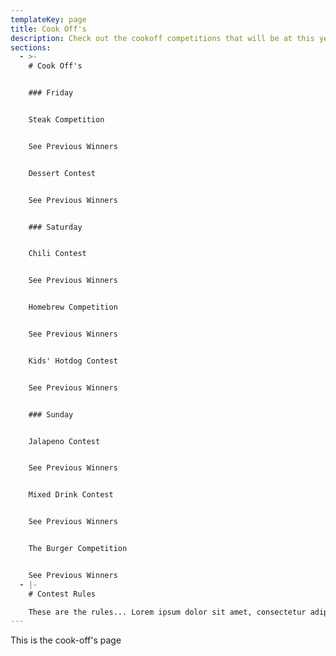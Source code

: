 ```yaml
---
templateKey: page
title: Cook Off's
description: Check out the cookoff competitions that will be at this year's Chili When It's Chilly weekend! Or look at previous winners' image galleries.
sections:
  - >-
    # Cook Off's


    ### Friday


    Steak Competition


    See Previous Winners


    Dessert Contest


    See Previous Winners


    ### Saturday


    Chili Contest


    See Previous Winners


    Homebrew Competition


    See Previous Winners


    Kids' Hotdog Contest


    See Previous Winners


    ### Sunday


    Jalapeno Contest


    See Previous Winners


    Mixed Drink Contest


    See Previous Winners


    The Burger Competition


    See Previous Winners
  - |-
    # Contest Rules

    These are the rules... Lorem ipsum dolor sit amet, consectetur adipiscing elit, sed do eiusmod tempor incididunt ut labore et dolore magna aliqua. Ut enim ad minim veniam, quis nostrud exercitation ullamco laboris nisi ut aliquip ex ea commodo consequat. Duis aute irure dolor in reprehenderit in voluptate velit esse cillum dolore eu fugiat nulla pariatur. Excepteur sint occaecat cupidatat non proident, sunt in culpa qui officia deserunt mollit anim id est laborum.
---
```

This is the cook-off's page